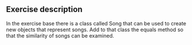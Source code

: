 ## Exercise description

In the exercise base there is a class called Song that can be used to create new objects that represent songs. Add to that class the equals method so that the similarity of songs can be examined.